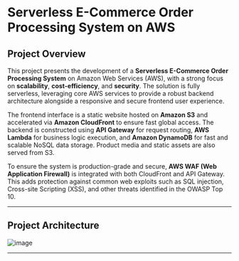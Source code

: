 # Serverless E-Commerce Order Processing System on AWS

## Project Overview

This project presents the development of a **Serverless E-Commerce Order Processing System** on Amazon Web Services (AWS), with a strong focus on **scalability**, **cost-efficiency**, and **security**. The solution is fully serverless, leveraging core AWS services to provide a robust backend architecture alongside a responsive and secure frontend user experience.

The frontend interface is a static website hosted on **Amazon S3** and accelerated via **Amazon CloudFront** to ensure fast global access. The backend is constructed using **API Gateway** for request routing, **AWS Lambda** for business logic execution, and **Amazon DynamoDB** for fast and scalable NoSQL data storage. Product media and static assets are also served from S3.

To ensure the system is production-grade and secure, **AWS WAF (Web Application Firewall)** is integrated with both CloudFront and API Gateway. This adds protection against common web exploits such as SQL injection, Cross-site Scripting (XSS), and other threats identified in the OWASP Top 10.

---

## Project Architecture

![image](https://github.com/user-attachments/assets/3a9efd51-118a-41c7-8031-768fd197a116)


---
